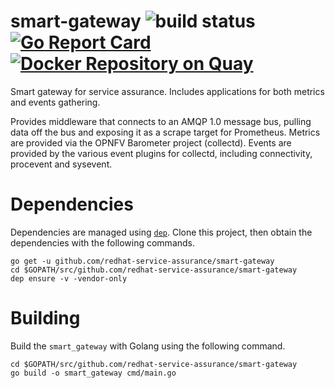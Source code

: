 # smart-gateway ![build status](https://travis-ci.org/redhat-service-assurance/smart-gateway.svg?branch=master) [![Go Report Card](https://goreportcard.com/badge/github.com/redhat-service-assurance/smart-gateway)](https://goreportcard.com/report/github.com/redhat-service-assurance/smart-gateway) [![Docker Repository on Quay](https://quay.io/repository/redhat-service-assurance/smart-gateway/status "Docker Repository on Quay")](https://quay.io/repository/redhat-service-assurance/smart-gateway)

Smart gateway for service assurance. Includes applications for both metrics and events gathering.

Provides middleware that connects to an AMQP 1.0 message bus, pulling data off the bus and exposing it as a 
scrape target for Prometheus. Metrics are provided via the OPNFV Barometer project (collectd). Events are
provided by the various event plugins for collectd, including connectivity, procevent and sysevent.

# Dependencies

Dependencies are managed using [`dep`](https://github.com/golang/dep). Clone this project, then obtain the
dependencies with the following commands.

```
go get -u github.com/redhat-service-assurance/smart-gateway
cd $GOPATH/src/github.com/redhat-service-assurance/smart-gateway
dep ensure -v -vendor-only
```

# Building

Build the `smart_gateway` with Golang using the following command.

```
cd $GOPATH/src/github.com/redhat-service-assurance/smart-gateway
go build -o smart_gateway cmd/main.go 
```
